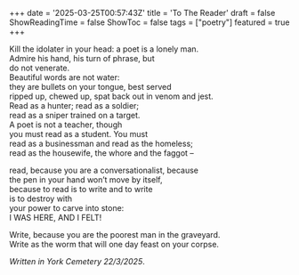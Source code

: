 +++
date = '2025-03-25T00:57:43Z'
title = 'To The Reader'
draft = false
ShowReadingTime = false
ShowToc = false
tags = ["poetry"]
featured = true
+++

Kill the idolater in your head: a poet is a lonely man.  
Admire his hand, his turn of phrase, but  
do not venerate.  
Beautiful words are not water:   
they are bullets on your tongue, best served  
ripped up, chewed up, spat back out in venom and jest.  
Read as a hunter; read as a soldier;  
read as a sniper trained on a target.  
A poet is not a teacher, though  
you must read as a student. You must  
read as a businessman and read as the homeless;  
read as the housewife, the whore and the faggot –  

read, because you are a conversationalist, because  
the pen in your hand won’t move by itself,  
because to read is to write and to write  
is to destroy with  
your power to carve into stone:  
I WAS HERE, AND I FELT!  

Write, because you are the poorest man in the graveyard.  
Write as the worm that will one day feast on your corpse.  

_Written in York Cemetery 22/3/2025_.